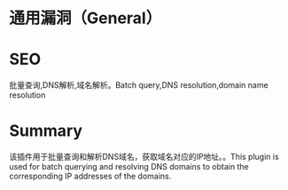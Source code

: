 # 通用漏洞（General）
# SEO
批量查询,DNS解析,域名解析。Batch query,DNS resolution,domain name resolution
# Summary
该插件用于批量查询和解析DNS域名，获取域名对应的IP地址。。This plugin is used for batch querying and resolving DNS domains to obtain the corresponding IP addresses of the domains.
